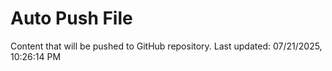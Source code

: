 # Auto Push File

Content that will be pushed to GitHub repository.
Last updated: 07/21/2025, 10:26:14 PM
